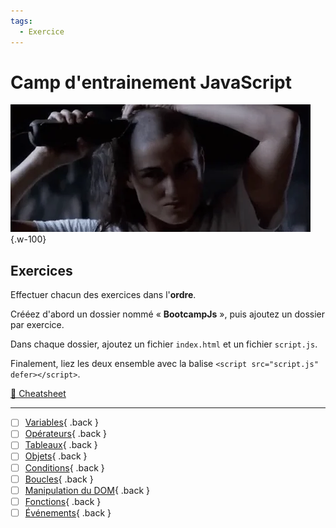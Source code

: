 ```yaml
---
tags:
  - Exercice
---
```


# Camp d'entrainement JavaScript

![](./assets/img/gijane.webp){.w-100}

## Exercices

Effectuer chacun des exercices dans l'**ordre**.

Crééez d'abord un dossier nommé « **BootcampJs** », puis ajoutez un dossier par exercice.

Dans chaque dossier, ajoutez un fichier `index.html` et un fichier `script.js`.

Finalement, liez les deux ensemble avec la balise  `<script src="script.js" defer></script>`.

[🤫 Cheatsheet](https://jfcmontmorency.github.io/aide-memoire/)

---

- [ ] [Variables](./js-bootcamp-variables.md){ .back }
- [ ] [Opérateurs](./js-bootcamp-operateurs.md){ .back }
- [ ] [Tableaux](./js-bootcamp-tableaux.md){ .back }
- [ ] [Objets](./js-bootcamp-objets.md){ .back }
- [ ] [Conditions](./js-bootcamp-conditions.md){ .back }
- [ ] [Boucles](./js-bootcamp-boucles.md){ .back }
- [ ] [Manipulation du DOM](./js-bootcamp-dom.md){ .back }
- [ ] [Fonctions](./js-bootcamp-fonctions.md){ .back }
- [ ] [Événements](./js-bootcamp-evenements.md){ .back }
